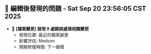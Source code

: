 ## 🚨 編輯後發現的問題 - Sat Sep 20 23:56:05 CST 2025

- 🔄 **[檔案變更] 發現        9 處錯誤處理相關變更**
  - 發現位置: 最近的檔案變更
  - 影響評估: Medium
  - 預期修復時間: 下一循環

